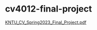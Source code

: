 # cv4012-final-project
[KNTU_CV_Spring2023_Final_Project.pdf](https://github.com/mhhamze/cv4012-final-project/files/12004125/KNTU_CV_Spring2023_Final_Project.pdf)
